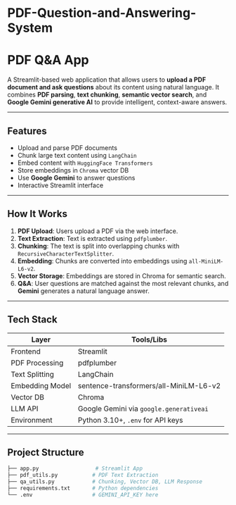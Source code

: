 # PDF-Question-and-Answering-System
# PDF Q&A App

A Streamlit-based web application that allows users to **upload a PDF document and ask questions** about its content using natural language. It combines **PDF parsing**, **text chunking**, **semantic vector search**, and **Google Gemini generative AI** to provide intelligent, context-aware answers.

---

## Features

- Upload and parse PDF documents
- Chunk large text content using `LangChain`
- Embed content with `HuggingFace Transformers`
- Store embeddings in `Chroma` vector DB
- Use **Google Gemini** to answer questions
- Interactive Streamlit interface

---

## How It Works

1. **PDF Upload**: Users upload a PDF via the web interface.
2. **Text Extraction**: Text is extracted using `pdfplumber`.
3. **Chunking**: The text is split into overlapping chunks with `RecursiveCharacterTextSplitter`.
4. **Embedding**: Chunks are converted into embeddings using `all-MiniLM-L6-v2`.
5. **Vector Storage**: Embeddings are stored in Chroma for semantic search.
6. **Q&A**: User questions are matched against the most relevant chunks, and **Gemini** generates a natural language answer.

---

## Tech Stack

| Layer            | Tools/Libs                         |
|------------------|------------------------------------|
| Frontend         | Streamlit                          |
| PDF Processing   | pdfplumber                         |
| Text Splitting   | LangChain                          |
| Embedding Model  | sentence-transformers/all-MiniLM-L6-v2 |
| Vector DB        | Chroma                             |
| LLM API          | Google Gemini via `google.generativeai` |
| Environment      | Python 3.10+, `.env` for API keys  |

---

## Project Structure

```bash
├── app.py                  # Streamlit App
├── pdf_utils.py           # PDF Text Extraction
├── qa_utils.py            # Chunking, Vector DB, LLM Response
├── requirements.txt       # Python dependencies
└── .env                   # GEMINI_API_KEY here
